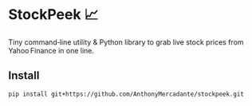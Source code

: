 # StockPeek 📈
Tiny command‑line utility & Python library to grab live stock prices
from Yahoo Finance in one line.

## Install
```bash
pip install git+https://github.com/AnthonyMercadante/stockpeek.git

